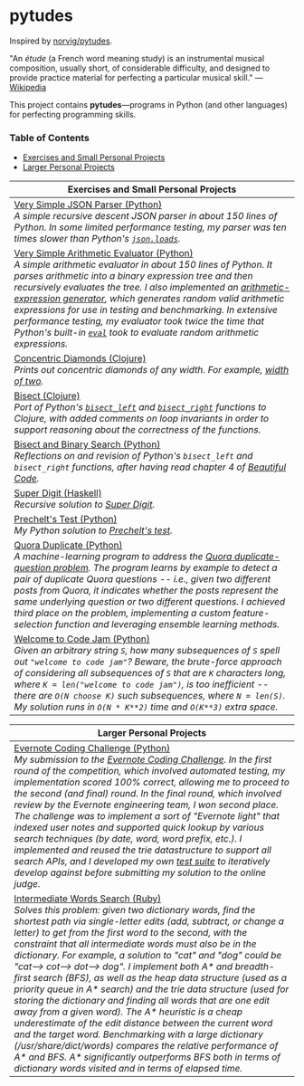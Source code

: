 # pytudes

Inspired by [norvig/pytudes](https://github.com/norvig/pytudes).

"An *étude* (a French word meaning study) is an instrumental musical composition, usually short, of considerable difficulty, and designed to provide practice material for perfecting a particular musical skill." &mdash; [Wikipedia](https://en.wikipedia.org/wiki/%C3%89tude)

This project contains **pytudes**&mdash;programs in Python (and other languages) for perfecting programming skills.

### Table of Contents

* [Exercises and Small Personal Projects](#small)
* [Larger Personal Projects](#large)

|<a name="small"></a>Exercises and Small Personal Projects|
|---|
|[Very Simple JSON Parser (Python)](https://gist.github.com/py-in-the-sky/02d18c427c07658adf0261a572e442d9)<br>*A simple recursive descent JSON parser in about 150 lines of Python. In some limited performance testing, my parser was ten times slower than Python's [`json.loads`](https://docs.python.org/2/library/json.html#json.loads).*|
|[Very Simple Arithmetic Evaluator (Python)](https://gist.github.com/py-in-the-sky/a2c00053b8a9ae9c70ceb37b871cebae)<br>*A simple arithmetic evaluator in about 150 lines of Python. It parses arithmetic into a binary expression tree and then recursively evaluates the tree. I also implemented an [arithmetic-expression generator](https://gist.github.com/py-in-the-sky/a2c00053b8a9ae9c70ceb37b871cebae#file-very_simple_arithmetic_evaluator-py-L179-L219), which generates random valid arithmetic expressions for use in testing and benchmarking. In extensive performance testing, my evaluator took twice the time that Python's built-in [`eval`](https://docs.python.org/2/library/functions.html#eval) took to evaluate random arithmetic expressions.*|
|[Concentric Diamonds (Clojure)](https://github.com/py-in-the-sky/challenges/blob/master/concentric_diamonds.clj)<br>*Prints out concentric diamonds of any width. For example, [width of two](https://github.com/py-in-the-sky/challenges/blob/master/concentric_diamonds.clj#L47-L56).*|
|[Bisect (Clojure)](https://github.com/py-in-the-sky/challenges/blob/master/bisect.clj)<br>*Port of Python's [`bisect_left`](https://docs.python.org/2/library/bisect.html#bisect.bisect_left) and [`bisect_right`](https://docs.python.org/2/library/bisect.html#bisect.bisect_right) functions to Clojure, with added comments on loop invariants in order to support reasoning about the correctness of the functions.*|
|[Bisect and Binary Search (Python)](https://gist.github.com/py-in-the-sky/e84fd9fc4db0da3f351631ba04b2d91b)<br>*Reflections on and revision of Python's `bisect_left` and `bisect_right` functions, after having read chapter 4 of [Beautiful Code](http://shop.oreilly.com/product/9780596510046.do).*|
|[Super Digit (Haskell)](https://github.com/reprah/fp/blob/master/week-1-super-digit.hs)<br>*Recursive solution to [Super Digit](https://www.hackerrank.com/challenges/super-digit/problem).*|
|[Prechelt's Test (Python)](https://github.com/py-in-the-sky/challenges/blob/master/Prechelts_test_program/Prechelts_test_program.py)<br>*My Python solution to [Prechelt's test](http://www.flownet.com/ron/papers/lisp-java/instructions.html).*|
|[Quora Duplicate (Python)](https://github.com/py-in-the-sky/challenges/blob/master/quora_duplicate.py)<br>*A machine-learning program to address the [Quora duplicate-question problem](https://www.hackerrank.com/contests/quora-haqathon/challenges/duplicate). The program learns by example to detect a pair of duplicate Quora questions -- i.e., given two different posts from Quora, it indicates whether the posts represent the same underlying question or two different questions. I achieved third place on the problem, implementing a custom feature-selection function and leveraging ensemble learning methods.*|
|[Welcome to Code Jam (Python)](https://github.com/py-in-the-sky/challenges/blob/master/google-code-jam/welcome_to_code_jam.py)<br>*Given an arbitrary string `S`, how many subsequences of `S` spell out `"welcome to code jam"`? Beware, the brute-force approach of considering all subsequences of `S` that are `K` characters long, where `K = len("welcome to code jam")`, is too inefficient -- there are `O(N choose K)` such subsequences, where `N = len(S)`. My solution runs in `O(N * K**2)` time and `O(K**3)` extra space.*|

|<a name="large"></a>Larger Personal Projects|
|---|
|[Evernote Coding Challenge (Python)](https://github.com/py-in-the-sky/challenges/blob/master/evernote.py)<br>*My submission to the [Evernote Coding Challenge](https://www.hackerrank.com/evernote-coding-challenge). In the first round of the competition, which involved automated testing, my implementation scored 100% correct, allowing me to proceed to the second (and final) round. In the final round, which involved review by the Evernote engineering team, I won second place. The challenge was to implement a sort of "Evernote light" that indexed user notes and supported quick lookup by various search techniques (by date, word, word prefix, etc.). I implemented and reused the trie datastructure to support all search APIs, and I developed my own [test suite](https://github.com/py-in-the-sky/challenges/blob/master/evernote_test.py) to iteratively develop against before submitting my solution to the online judge.*|
|[Intermediate Words Search (Ruby)](https://github.com/py-in-the-sky/challenges/tree/master/intermediate_words_search_ruby)<br>*Solves this problem: given two dictionary words, find the shortest path via single-letter edits (add, subtract, or change a letter) to get from the first word to the second, with the constraint that all intermediate words must also be in the dictionary. For example, a solution to "cat" and "dog" could be "cat--> cot--> dot--> dog". I implement both A\* and breadth-first search (BFS), as well as the heap data structure (used as a priority queue in A\* search) and the trie data structure (used for storing the dictionary and finding all words that are one edit away from a given word). The A\* heuristic is a cheap underestimate of the edit distance between the current word and the target word. Benchmarking with a large dictionary (/usr/share/dict/words) compares the relative performance of A\* and BFS. A\* significantly outperforms BFS both in terms of dictionary words visited and in terms of elapsed time.*|
